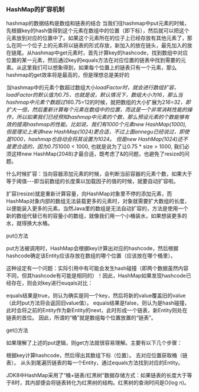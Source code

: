 
### HashMap的扩容机制

hashmap的数据结构是数组和链表的结合
当我们往hashmap中put元素的时候，先根据key的hash值得到这个元素在数组中的位置（即下标），然后就可以把这个元素放到对应的位置中了。如果这个元素所在的位子上已经存放有其他元素了，那么在同一个位子上的元素将以链表的形式存放，新加入的放在链头，最先加入的放在链尾。从hashmap中get元素时，首先计算key的hashcode，找到数组中对应位置的某一元素，然后通过key的equals方法在对应位置的链表中找到需要的元素。从这里我们可以想象得到，如果每个位置上的链表只有一个元素，那么hashmap的get效率将是最高的，但是理想总是美好的


当hashmap中的元素个数超过数组大小*loadFactor时，就会进行数组扩容，loadFactor的默认值为0.75，也就是说，默认情况下，数组大小为16，那么当hashmap中元素个数超过16*0.75=12的时候，就把数组的大小扩展为2*16=32，即扩大一倍，然后重新计算每个元素在数组中的位置，而这是一个非常消耗性能的操作，所以如果我们已经预知hashmap中元素的个数，那么预设元素的个数能够有效的提高hashmap的性能。比如说，我们有1000个元素new HashMap(1000), 但是理论上来讲new HashMap(1024)更合适，不过上面annegu已经说过，即使是1000，hashmap也自动会将其设置为1024。 但是new HashMap(1024)还不是更合适的，因为0.75*1000 < 1000, 也就是说为了让0.75 * size > 1000, 我们必须这样new HashMap(2048)才最合适，既考虑了&的问题，也避免了resize的问题。


什么时候扩容：当向容器添加元素的时候，会判断当前容器的元素个数，如果大于等于阈值---即当前数组的长度乘以加载因子的值的时候，就要自动扩容啦。

扩容(resize)就是重新计算容量，向HashMap对象里不停的添加元素，而HashMap对象内部的数组无法装载更多的元素时，对象就需要扩大数组的长度，以便能装入更多的元素。当然Java里的数组是无法自动扩容的，方法是使用一个新的数组代替已有的容量小的数组，就像我们用一个小桶装水，如果想装更多的水，就得换大水桶。




put()方法

put方法被调用时，HashMap会根据key计算出对应的hashcode，然后根据hashcode确定该Entity应该存放在数组的哪个位置（应该放在哪个桶里）。

这种设定有一个问题：实际引用中有可能会发生hash碰撞（即两个数据虽然内容不同，但其hashcode有可能是相同的）！因此，HashMap如果发现hashcode已经存在，则会对key进行euqals对比：

equals结果是true，则认为确实是同一个key，然后将新的value覆盖旧的value（此时put方法将会返回旧value值）。
equals结果是false，则认为是hash碰撞，此时会将之前的Entity作为新Entity的next，此时形成一个链表，新Entity则处在链表的首位。
因此，所谓的“桶”就是数组每个位置放置的“链表”。



get()方法

如果理解了上述的put逻辑，则get方法就很容易理解。主要有以下几个步骤：

根据key计算hashcode，然后得出其数组下标（位置）。
去对应位置获取桶（链表）。
从头到尾遍历链表的每一个Entity，通过equals方法找到对应的Entity。



JDK8中HashMap采用了“桶+链表/红黑树”数据存储方式：如果链表的长度大于等于8时，其内部便会将链表转化为红黑树的结构。红黑树的查询时间是O(log n)。

